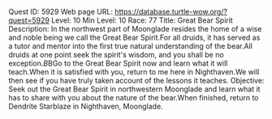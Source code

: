 Quest ID: 5929
Web page URL: https://database.turtle-wow.org/?quest=5929
Level: 10
Min Level: 10
Race: 77
Title: Great Bear Spirit
Description: In the northwest part of Moonglade resides the home of a wise and noble being we call the Great Bear Spirit.For all druids, it has served as a tutor and mentor into the first true natural understanding of the bear.All druids at one point seek the spirit's wisdom, and you shall be no exception.$B$BGo to the Great Bear Spirit now and learn what it will teach.When it is satisfied with you, return to me here in Nighthaven.We will then see if you have truly taken account of the lessons it teaches.
Objective: Seek out the Great Bear Spirit in northwestern Moonglade and learn what it has to share with you about the nature of the bear.When finished, return to Dendrite Starblaze in Nighthaven, Moonglade.
